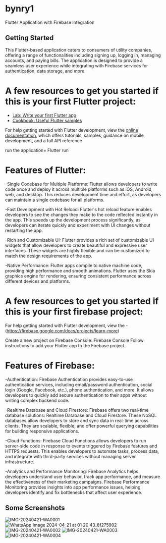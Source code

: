 # bynry1

Flutter Application with Firebase Integration

## Getting Started

 This Flutter-based application caters to consumers of utility companies, offering a range of functionalities including signing up, logging in, managing accounts, and paying bills. The application is designed to provide a seamless user experience while integrating with Firebase services for authentication, data storage, and more.
# A few resources to get you started if this is your first Flutter project:

- [Lab: Write your first Flutter app](https://docs.flutter.dev/get-started/codelab)
- [Cookbook: Useful Flutter samples](https://docs.flutter.dev/cookbook)

For help getting started with Flutter development, view the
[online documentation](https://docs.flutter.dev/), which offers tutorials,
samples, guidance on mobile development, and a full API reference.

run the application= Flutter run

# Features of Flutter:
-Single Codebase for Multiple Platforms: Flutter allows developers to write code once and deploy it across multiple platforms such as iOS, Android, web, and desktop. This reduces development time and effort, as developers can maintain a single codebase for all platforms.

-Fast Development with Hot Reload: Flutter's hot reload feature enables developers to see the changes they make to the code reflected instantly in the app. This speeds up the development process significantly, as developers can iterate quickly and experiment with UI changes without restarting the app.

-Rich and Customizable UI: Flutter provides a rich set of customizable UI widgets that allow developers to create beautiful and expressive user interfaces. These widgets are highly flexible and can be customized to match the design requirements of the app.

-Native Performance: Flutter apps compile to native machine code, providing high performance and smooth animations. Flutter uses the Skia graphics engine for rendering, ensuring consistent performance across different devices and platforms.


# A few resources to get you started if this is your first firebase project:

For help getting started with Flutter development, view the
-(https://firebase.google.com/docs/projects/learn-more)

Create a new project on Firebase Console: Firebase Console
Follow instructions to add your Flutter app to the Firebase project.

# Features of Firebase:
-Authentication: Firebase Authentication provides easy-to-use authentication services, including email/password authentication, social login (Google, Facebook, etc.), phone authentication, and more. It allows developers to quickly add secure authentication to their apps without writing complex backend code.

-Realtime Database and Cloud Firestore: Firebase offers two real-time database solutions: Realtime Database and Cloud Firestore. These NoSQL databases allow developers to store and sync data in real-time across clients. They are scalable, flexible, and offer powerful querying capabilities for building responsive applications.

-Cloud Functions: Firebase Cloud Functions allows developers to run server-side code in response to events triggered by Firebase features and HTTPS requests. This enables developers to automate tasks, process data, and integrate with third-party services without managing server infrastructure.

-Analytics and Performance Monitoring: Firebase Analytics helps developers understand user behavior, track app performance, and measure the effectiveness of their marketing campaigns. Firebase Performance Monitoring provides insights into app performance issues, helping developers identify and fix bottlenecks that affect user experience.








## Some Screenshots
![IMG-20240421-WA0001](https://github.com/ManasiSankpal/bynry1/assets/138512997/f7c5838c-244f-4fb2-8bd3-2837a26041fa)
![WhatsApp Image 2024-04-21 at 01 20 43_6f275902](https://github.com/ManasiSankpal/bynry1/assets/138512997/82dcfcb7-6ffb-4f8f-80ca-c329f1bd4266)
![IMG-20240421-WA0002](https://github.com/ManasiSankpal/bynry1/assets/138512997/37f01469-52a8-459b-8c07-753f7c0d482a)
![IMG-20240421-WA0003](https://github.com/ManasiSankpal/bynry1/assets/138512997/884c1d50-3e4d-45c1-b26e-977423871cac)
![IMG-20240421-WA0004](https://github.com/ManasiSankpal/bynry1/assets/138512997/53c52c85-18e4-4123-a81f-e0381fbe2b15)

